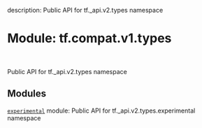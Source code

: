 description: Public API for tf._api.v2.types namespace

<div itemscope itemtype="http://developers.google.com/ReferenceObject">
<meta itemprop="name" content="tf.compat.v1.types" />
<meta itemprop="path" content="Stable" />
</div>

# Module: tf.compat.v1.types

<!-- Insert buttons and diff -->

<table class="tfo-notebook-buttons tfo-api nocontent" align="left">

</table>



Public API for tf._api.v2.types namespace



## Modules

[`experimental`](../../../tf/compat/v1/types/experimental.md) module: Public API for tf._api.v2.types.experimental namespace

